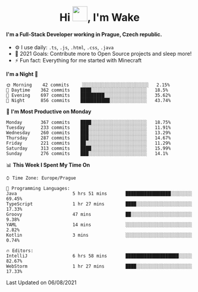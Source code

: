 <h1 align="center">Hi <img src="https://raw.githubusercontent.com/MrWakeCZ/MrWakeCZ/master/Hi.gif" width="40px" />, I'm Wake</h1>

#### I'm a Full-Stack Developer working in Prague, Czech republic.
- ⚙️ I use daily: `.ts`, `.js`, `.html`, `.css`, `.java`
- 🥅 2021 Goals: Contribute more to Open Source projects and sleep more!
- ⚡ Fun fact: Everything for me started with Minecraft

<!--START_SECTION:waka-->
**I'm a Night 🦉** 

```text
🌞 Morning    42 commits     ░░░░░░░░░░░░░░░░░░░░░░░░░   2.15% 
🌆 Daytime    362 commits    ████░░░░░░░░░░░░░░░░░░░░░   18.5% 
🌃 Evening    697 commits    █████████░░░░░░░░░░░░░░░░   35.62% 
🌙 Night      856 commits    ███████████░░░░░░░░░░░░░░   43.74%

```
📅 **I'm Most Productive on Monday** 

```text
Monday       367 commits    ████░░░░░░░░░░░░░░░░░░░░░   18.75% 
Tuesday      233 commits    ███░░░░░░░░░░░░░░░░░░░░░░   11.91% 
Wednesday    260 commits    ███░░░░░░░░░░░░░░░░░░░░░░   13.29% 
Thursday     287 commits    ███░░░░░░░░░░░░░░░░░░░░░░   14.67% 
Friday       221 commits    ██░░░░░░░░░░░░░░░░░░░░░░░   11.29% 
Saturday     313 commits    ████░░░░░░░░░░░░░░░░░░░░░   15.99% 
Sunday       276 commits    ███░░░░░░░░░░░░░░░░░░░░░░   14.1%

```


📊 **This Week I Spent My Time On** 

```text
⌚︎ Time Zone: Europe/Prague

💬 Programming Languages: 
Java                     5 hrs 51 mins       █████████████████░░░░░░░░   69.45% 
TypeScript               1 hr 27 mins        ████░░░░░░░░░░░░░░░░░░░░░   17.33% 
Groovy                   47 mins             ██░░░░░░░░░░░░░░░░░░░░░░░   9.38% 
YAML                     14 mins             ░░░░░░░░░░░░░░░░░░░░░░░░░   2.82% 
Kotlin                   3 mins              ░░░░░░░░░░░░░░░░░░░░░░░░░   0.74%

🔥 Editors: 
IntelliJ                 6 hrs 58 mins       ████████████████████░░░░░   82.67% 
WebStorm                 1 hr 27 mins        ████░░░░░░░░░░░░░░░░░░░░░   17.33%

```


 Last Updated on 06/08/2021
<!--END_SECTION:waka-->
